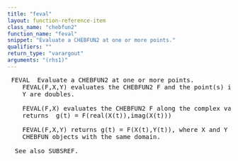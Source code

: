 ```yaml
---
title: "feval"
layout: function-reference-item
class_name: "chebfun2"
function_name: "feval"
snippet: "Evaluate a CHEBFUN2 at one or more points."
qualifiers: ""
return_type: "varargout"
arguments: "(rhs1)"
---
```


<pre class="help-text"> FEVAL  Evaluate a CHEBFUN2 at one or more points.
    FEVAL(F,X,Y) evaluates the CHEBFUN2 F and the point(s) in (X,Y), where X and
    Y are doubles.
 
    FEVAL(F,X) evaluates the CHEBFUN2 F along the complex valued chebfun X and
    returns  g(t) = F(real(X(t)),imag(X(t)))
 
    FEVAL(F,X,Y) returns g(t) = F(X(t),Y(t)), where X and Y are real valued
    CHEBFUN objects with the same domain.
 
  See also SUBSREF.
</pre>